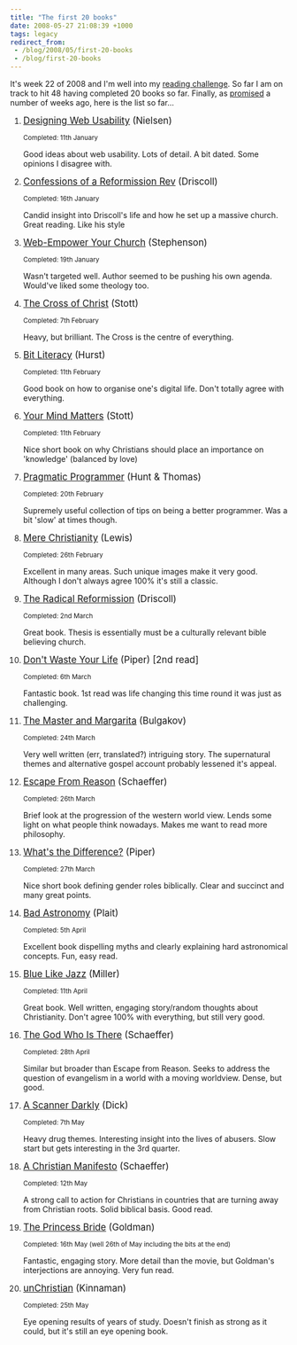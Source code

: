 ```yaml
---
title: "The first 20 books"
date: 2008-05-27 21:08:39 +1000
tags: legacy
redirect_from:
 - /blog/2008/05/first-20-books
 - /blog/first-20-books
---
```


It's week 22 of 2008 and I'm well into my <a href="/blog/2008/02/reading-challenge">reading challenge</a>. So far I am on track to hit 48 having completed 20 books so far. Finally, as <a href="/blog/2008/02/reading-challenge#comment-4275">promised</a> a number of weeks ago, here is the list so far...

<!--break-->

<ol>

<li>

<big><a href="http://www.amazon.com/gp/redirect.html?ie=UTF8&location=http%3A%2F%2Fwww.amazon.com%2FDesigning-Usability-VOICES-Jakob-Nielsen%2Fdp%2F156205810X%3Fie%3DUTF8%26s%3Dbooks%26qid%3D1211883715%26sr%3D8-3&tag=calebbrownida-20&linkCode=ur2&camp=1789&creative=9325">Designing Web Usability</a> (Nielsen)</big>

<small>Completed: 11th January</small>

Good ideas about web usability. Lots of detail. A bit dated. Some opinions I disagree with.

</li>



<li>

<big><a href="http://www.amazon.com/gp/redirect.html?ie=UTF8&location=http%3A%2F%2Fwww.amazon.com%2FConfessions-Reformission-Rev-Leadership-Innovation%2Fdp%2F0310270162%3Fie%3DUTF8%26s%3Dbooks%26qid%3D1211884128%26sr%3D8-1&tag=calebbrownida-20&linkCode=ur2&camp=1789&creative=9325">Confessions of a Reformission Rev</a> (Driscoll)</big>

<small>Completed: 16th January</small>

Candid insight into Driscoll's life and how he set up a massive church. Great reading. Like his style

</li>



<li>

<big><a href="http://www.amazon.com/gp/redirect.html?ie=UTF8&location=http%3A%2F%2Fwww.amazon.com%2FWeb-Empower-Your-Church-Unleashing-Internet%2Fdp%2F0687642841%3Fie%3DUTF8%26s%3Dbooks%26qid%3D1211885244%26sr%3D8-1&tag=calebbrownida-20&linkCode=ur2&camp=1789&creative=9325">Web-Empower Your Church</a> (Stephenson)</big>

<small>Completed: 19th January</small>

Wasn't targeted well. Author seemed to be pushing his own agenda. Would've liked some theology too.

</li>



<li>

<big><a href="http://www.amazon.com/gp/redirect.html?ie=UTF8&location=http%3A%2F%2Fwww.amazon.com%2FCross-Christ-John-R-Stott%2Fdp%2F083083320X%3Fie%3DUTF8%26s%3Dbooks%26qid%3D1211885305%26sr%3D8-1&tag=calebbrownida-20&linkCode=ur2&camp=1789&creative=9325">The Cross of Christ</a> (Stott)</big>

<small>Completed: 7th February</small>

Heavy, but brilliant. The Cross is the centre of everything.

</li>



<li>

<big><a href="http://www.amazon.com/gp/redirect.html?ie=UTF8&location=http%3A%2F%2Fwww.amazon.com%2FBit-Literacy-Productivity-Information-Overload%2Fdp%2F0979368103%3Fie%3DUTF8%26s%3Dbooks%26qid%3D1211885362%26sr%3D8-1&tag=calebbrownida-20&linkCode=ur2&camp=1789&creative=9325">Bit Literacy</a> (Hurst)</big>

<small>Completed: 11th February</small>

Good book on how to organise one's digital life. Don't totally agree with everything.

</li>



<li>

<big><a href="http://www.amazon.com/gp/redirect.html?ie=UTF8&location=http%3A%2F%2Fwww.amazon.com%2FYour-Mind-Matters-Christian-Classics%2Fdp%2F0830834087%3Fie%3DUTF8%26s%3Dbooks%26qid%3D1211885420%26sr%3D8-1&tag=calebbrownida-20&linkCode=ur2&camp=1789&creative=9325">Your Mind Matters</a> (Stott)</big>

<small>Completed: 11th February</small>

Nice short book on why Christians should place an importance on 'knowledge' (balanced by love)

</li>



<li>

<big><a href="http://www.amazon.com/gp/redirect.html?ie=UTF8&location=http%3A%2F%2Fwww.amazon.com%2FPragmatic-Programmer-Journeyman-Master%2Fdp%2F020161622X%3Fie%3DUTF8%26s%3Dbooks%26qid%3D1211885473%26sr%3D8-1&tag=calebbrownida-20&linkCode=ur2&camp=1789&creative=9325">Pragmatic Programmer</a> (Hunt & Thomas)</big>

<small>Completed: 20th February</small>

Supremely useful collection of tips on being a better programmer. Was a bit 'slow' at times though.

</li>



<li>

<big><a href="http://www.amazon.com/gp/redirect.html?ie=UTF8&location=http%3A%2F%2Fwww.amazon.com%2FMere-Christianity-C-S-Lewis%2Fdp%2F0060652926%3Fie%3DUTF8%26s%3Dbooks%26qid%3D1211885545%26sr%3D8-2&tag=calebbrownida-20&linkCode=ur2&camp=1789&creative=9325">Mere Christianity</a> (Lewis)</big>

<small>Completed: 26th February</small>

Excellent in many areas. Such unique images make it very good. Although I don't always agree 100% it's still a classic.

</li>



<li>

<big><a href="http://www.amazon.com/gp/redirect.html?ie=UTF8&location=http%3A%2F%2Fwww.amazon.com%2FRadical-Reformission-Reaching-without-Selling%2Fdp%2F0310256593%3Fie%3DUTF8%26s%3Dbooks%26qid%3D1211885587%26sr%3D8-1&tag=calebbrownida-20&linkCode=ur2&camp=1789&creative=9325">The Radical Reformission</a> (Driscoll)</big>

<small>Completed: 2nd March</small>

Great book. Thesis is essentially must be a culturally relevant bible believing church.

</li>



<li>

<big><a href="http://www.amazon.com/gp/redirect.html?ie=UTF8&location=http%3A%2F%2Fwww.amazon.com%2FDont-Waste-Your-Life-Piper%2Fdp%2F1581344988%3Fie%3DUTF8%26s%3Dbooks%26qid%3D1211885662%26sr%3D8-2&tag=calebbrownida-20&linkCode=ur2&camp=1789&creative=9325">Don't Waste Your Life</a> (Piper) [2nd read]</big>

<small>Completed: 6th March</small>

Fantastic book. 1st read was life changing this time round it was just as challenging.

</li>



<li>

<big><a href="http://www.amazon.com/gp/redirect.html?ie=UTF8&location=http%3A%2F%2Fwww.amazon.com%2FMaster-Margarita-Oneworld-Classics%2Fdp%2F184749014X%3Fie%3DUTF8%26s%3Dbooks%26qid%3D1211885717%26sr%3D8-1&tag=calebbrownida-20&linkCode=ur2&camp=1789&creative=9325">The Master and Margarita</a> (Bulgakov)</big>

<small>Completed: 24th March</small>

Very well written (err, translated?) intriguing story. The supernatural themes and alternative gospel account probably lessened it's appeal.

</li>



<li>

<big><a href="http://www.amazon.com/gp/redirect.html?ie=UTF8&location=http%3A%2F%2Fwww.amazon.com%2FEscape-Reason-Penetrating-Analysis-Thoughts%2Fdp%2F0830834052%3Fie%3DUTF8%26s%3Dbooks%26qid%3D1211885784%26sr%3D8-1&tag=calebbrownida-20&linkCode=ur2&camp=1789&creative=9325">Escape From Reason</a> (Schaeffer)</big>

<small>Completed: 26th March</small>

Brief look at the progression of the western world view. Lends some light on what people think nowadays. Makes me want to read more philosophy.

</li>



<li>

<big><a href="http://www.amazon.com/gp/redirect.html?ie=UTF8&location=http%3A%2F%2Fwww.amazon.com%2FWhats-Difference-Manhood-Womanhood-According%2Fdp%2F1581342918%3Fie%3DUTF8%26s%3Dbooks%26qid%3D1211885849%26sr%3D8-1&tag=calebbrownida-20&linkCode=ur2&camp=1789&creative=9325">What's the Difference?</a> (Piper)</big>

<small>Completed: 27th March</small>

Nice short book defining gender roles biblically. Clear and succinct and many great points.

</li>



<li>

<big><a href="http://www.amazon.com/gp/redirect.html?ie=UTF8&location=http%3A%2F%2Fwww.amazon.com%2FBad-Astronomy-Misconceptions-Revealed-Astrology%2Fdp%2F0471409766%3Fie%3DUTF8%26s%3Dbooks%26qid%3D1211885906%26sr%3D8-1&tag=calebbrownida-20&linkCode=ur2&camp=1789&creative=9325">Bad Astronomy</a> (Plait)</big>

<small>Completed: 5th April</small>

Excellent book dispelling myths and clearly explaining hard astronomical concepts. Fun, easy read.

</li>



<li>

<big><a href="http://www.amazon.com/gp/redirect.html?ie=UTF8&location=http%3A%2F%2Fwww.amazon.com%2FBlue-Like-Jazz-Nonreligious-Spirituality%2Fdp%2F0785263705%3Fie%3DUTF8%26s%3Dbooks%26qid%3D1211885968%26sr%3D8-1&tag=calebbrownida-20&linkCode=ur2&camp=1789&creative=9325">Blue Like Jazz</a> (Miller)</big>

<small>Completed: 11th April</small>

Great book. Well written, engaging story/random thoughts about Christianity. Don't agree 100% with everything, but still very good.

</li>



<li>

<big><a href="http://www.amazon.com/gp/redirect.html?ie=UTF8&location=http%3A%2F%2Fwww.amazon.com%2FGod-Who-There-Francis-Schaeffer%2Fdp%2F0830819479%3Fie%3DUTF8%26s%3Dbooks%26qid%3D1211886033%26sr%3D8-1&tag=calebbrownida-20&linkCode=ur2&camp=1789&creative=9325">The God Who Is There</a> (Schaeffer)</big>

<small>Completed: 28th April</small>

Similar but broader than Escape from Reason. Seeks to address the question of evangelism in a world with a moving worldview. Dense, but good.

</li>



<li>

<big><a href="http://www.amazon.com/gp/redirect.html?ie=UTF8&location=http%3A%2F%2Fwww.amazon.com%2FScanner-Darkly-Philip-K-Dick%2Fdp%2F1400096901%3Fie%3DUTF8%26s%3Dbooks%26qid%3D1211886082%26sr%3D8-3&tag=calebbrownida-20&linkCode=ur2&camp=1789&creative=9325">A Scanner Darkly</a> (Dick)</big>

<small>Completed: 7th May</small>

Heavy drug themes. Interesting insight into the lives of abusers. Slow start but gets interesting in the 3rd quarter.

</li>



<li>

<big><a href="http://www.amazon.com/gp/redirect.html?ie=UTF8&location=http%3A%2F%2Fwww.amazon.com%2FChristian-Manifesto-Francis-Schaeffer%2Fdp%2F1581346921%3Fie%3DUTF8%26s%3Dbooks%26qid%3D1211886138%26sr%3D8-1&tag=calebbrownida-20&linkCode=ur2&camp=1789&creative=9325">A Christian Manifesto</a> (Schaeffer)</big>

<small>Completed: 12th May</small>

A strong call to action for Christians in countries that are turning away from Christian roots. Solid biblical basis. Good read.

</li>



<li>

<big><a href="http://www.amazon.com/gp/redirect.html?ie=UTF8&location=http%3A%2F%2Fwww.amazon.com%2FPrincess-Bride-Morgensterns-Classic-Adventure%2Fdp%2F0151015449%3Fie%3DUTF8%26s%3Dbooks%26qid%3D1211886191%26sr%3D8-3&tag=calebbrownida-20&linkCode=ur2&camp=1789&creative=9325">The Princess Bride</a> (Goldman)</big>

<small>Completed: 16th May (well 26th of May including the bits at the end)</small>

Fantastic, engaging story. More detail than the movie, but Goldman's interjections are annoying. Very fun read.

</li>



<li>

<big><a href="http://www.amazon.com/gp/redirect.html?ie=UTF8&location=http%3A%2F%2Fwww.amazon.com%2FunChristian-Generation-Really-Christianity-Matters%2Fdp%2F0801013003%3Fie%3DUTF8%26s%3Dbooks%26qid%3D1211886258%26sr%3D8-1&tag=calebbrownida-20&linkCode=ur2&camp=1789&creative=9325">unChristian</a> (Kinnaman)</big>

<small>Completed: 25th May</small>

Eye opening results of years of study. Doesn't finish as strong as it could, but it's still an eye opening book.

</li>

</ol>

